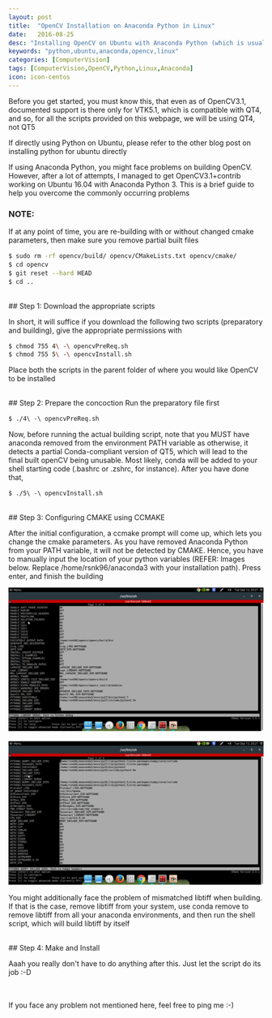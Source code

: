 ```yaml
---
layout: post
title:  "OpenCV Installation on Anaconda Python in Linux"
date:   2016-08-25
desc: "Installing OpenCV on Ubuntu with Anaconda Python (which is usually a pain in the ass)"
keywords: "python,ubuntu,anaconda,opencv,linux"
categories: [ComputerVision]
tags: [ComputerVision,OpenCV,Python,Linux,Anaconda]
icon: icon-centos
---
```


Before you get started, you must know this, that even as of OpenCV3.1, documented support is there only for VTK5.1, which is compatible with QT4, and so, for all the scripts provided on this webpage, we will be using QT4, not QT5

If directly using Python on Ubuntu, please refer to the other blog post on installing python for ubuntu directly

If using Anaconda Python, you might face problems on building OpenCV. However, after a lot of attempts, I managed to get OpenCV3.1+contrib working on Ubuntu 16.04 with Anaconda Python 3. This is a brief guide to help you overcome the commonly occurring problems


### NOTE:
If at any point of time, you are re-building with or without changed cmake parameters, then make sure you remove partial built files

```bash
$ sudo rm -rf opencv/build/ opencv/CMakeLists.txt opencv/cmake/
$ cd opencv
$ git reset --hard HEAD
$ cd ..
```

<br>
## Step 1: Download the appropriate scripts

In short, it will suffice if you download the following two scripts (preparatory and building), give the appropriate permissions with

```bash
$ chmod 755 4\ -\ opencvPreReq.sh
$ chmod 755 5\ -\ opencvInstall.sh 
```

Place both the scripts in the parent folder of where you would like OpenCV to be installed


<br>
## Step 2: Prepare the concoction
Run the preparatory file first

```bash
$ ./4\ -\ opencvPreReq.sh
```

Now, before running the actual building script, note that you MUST have anaconda removed from the environment PATH variable as otherwise, it detects a partial Conda-compliant version of QT5, which will lead to the final built openCV being unusable. Most likely, conda will be added to your shell starting code (.bashrc or .zshrc, for instance). After you have done that, 

```bash
$ ./5\ -\ opencvInstall.sh
```

<br>
## Step 3: Configuring CMAKE using CCMAKE

After the initial configuration, a ccmake prompt will come up, which lets you change the cmake parameters. As you have removed Anaconda Python from your PATH variable, it will not be detected by CMAKE. Hence, you have to manually input the location of your python variables (REFER: Images below. Replace /home/rsnk96/anaconda3 with your installation path). Press enter, and finish the building

<!--![instructions-1](/static/img/blog/opencv-anaconda-install/opencv Anaconda Install.png)-->
<img src='/static/img/blog/opencv-anaconda-install/opencv Anaconda Install.png' alt='instructions1' style="width: 1000px">
<br>
<br>
<img src='/static/img/blog/opencv-anaconda-install/opencv Anaconda Install-2.png' alt='instructions2' style="width: 1000px">

You might additionally face the problem of mismatched libtiff when building. If that is the case, remove libtiff from your system, use conda remove to remove libtiff from all your anaconda environments, and then run the shell script, which will build libtiff by itself

<br>
## Step 4: Make and Install

Aaah you really don't have to do anything after this. Just let the script do its job :-D

<br>
<br>
If you face any problem not mentioned here, feel free to ping me :-)